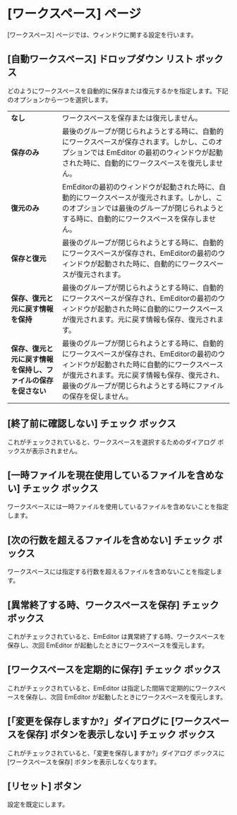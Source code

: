 # \[ワークスペース\] ページ

\[ワークスペース\] ページでは、ウィンドウに関する設定を行います。

## \[自動ワークスペース\] ドロップダウン リスト ボックス

どのようにワークスペースを自動的に保存または復元するかを指定します。下記のオプションから一つを選択します。

|     |     |
| --- | --- |
| **なし** | ワークスペースを保存または復元しません。 |
| **保存のみ** | 最後のグループが閉じられようとする時に、自動的にワークスペースが保存されます。しかし、このオプションでは EmEditor の最初のウィンドウが起動された時に、自動的にワークスペースを復元しません。 |
| **復元のみ** | EmEditorの最初のウィンドウが起動された時に、自動的にワークスペースが復元されます。しかし、このオプションでは最後のグループが閉じられようとする時に、自動的にワークスペースを保存しません。 |
| **保存と復元** | 最後のグループが閉じられようとする時に、自動的にワークスペースが保存され、EmEditorの最初のウィンドウが起動された時に、自動的にワークスペースが復元されます。 |
| **保存、復元と元に戻す情報を保持** | 最後のグループが閉じられようとする時に、自動的にワークスペースが保存され、EmEditorの最初のウィンドウが起動された時に自動的にワークスペースが復元されます。元に戻す情報も保存、復元されます。 |
| **保存、復元と元に戻す情報を保持し、ファイルの保存を促さない** | 最後のグループが閉じられようとする時に、自動的にワークスペースが保存され、EmEditorの最初のウィンドウが起動された時に自動的にワークスペースが復元されます。元に戻す情報も保存、復元され、最後のグループが閉じられようとする時にファイルの保存を促しません。 |

## \[終了前に確認しない\] チェック ボックス

これがチェックされていると、ワークスペースを選択するためのダイアログ ボックスが表示されません。

## \[一時ファイルを現在使用しているファイルを含めない\] チェック ボックス

ワークスペースには一時ファイルを使用しているファイルを含めないことを指定します。

## \[次の行数を超えるファイルを含めない\] チェック ボックス

ワークスペースには指定する行数を超えるファイルを含めないことを指定します。

## \[異常終了する時、ワークスペースを保存\] チェック ボックス

これがチェックされていると、EmEditor は異常終了する時、ワークスペースを保存し、次回 EmEditor が起動したときにワークスペースを復元します。

## \[ワークスペースを定期的に保存\] チェック ボックス

これがチェックされていると、EmEditor は指定した間隔で定期的にワークスペースを保存し、次回 EmEditor が起動したときにワークスペースを復元します。

## \[「変更を保存しますか?」ダイアログに \[ワークスペースを保存\] ボタンを表示しない\] チェック ボックス

これがチェックされていると、「変更を保存しますか?」ダイアログ ボックスに \[ワークスペースを保存\] ボタンを表示しなくなります。

## \[リセット\] ボタン

設定を既定にします。

